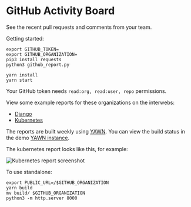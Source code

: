 # GitHub Activity Board

See the recent pull requests and comments from your team.

Getting started: 

    export GITHUB_TOKEN=
    export GITHUB_ORGANIZATION=
    pip3 install requests
    python3 github_report.py
    
    yarn install
    yarn start

Your GitHub token needs `read:org, read:user, repo` permissions.

View some example reports for these organizations on the interwebs:

* [Django](http://static.yawn.live/github-activity-board/django/)
* [Kubernetes](http://static.yawn.live/github-activity-board/kubernetes/)

The reports are built weekly using [YAWN]. You can view the build
status in the demo [YAWN instance].

[YAWN]: https://pypi.org/project/yawns
[YAWN instance]: https://yawn.live/workflows/13

The kubernetes report looks like this, for example:

![Kubernetes report screenshot](https://user-images.githubusercontent.com/910316/40887627-6af78422-6700-11e8-80b1-e9c62bf5c8b5.png)

To use standalone:

    export PUBLIC_URL=/$GITHUB_ORGANIZATION
    yarn build
    mv build/ $GITHUB_ORGANIZATION
    python3 -m http.server 8000
